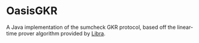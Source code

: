 # OasisGKR
A Java implementation of the sumcheck GKR protocol, based off the linear-time prover algorithm provided by [Libra](https://eprint.iacr.org/2019/317).